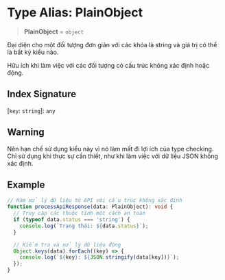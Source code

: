 # Type Alias: PlainObject

> **PlainObject** = `object`

Đại diện cho một đối tượng đơn giản với các khóa là string và giá trị có thể là bất kỳ kiểu nào.

Hữu ích khi làm việc với các đối tượng có cấu trúc không xác định hoặc động.

## Index Signature

\[`key`: `string`\]: `any`

## Warning

Nên hạn chế sử dụng kiểu này vì nó làm mất đi lợi ích của type checking.
Chỉ sử dụng khi thực sự cần thiết, như khi làm việc với dữ liệu JSON không xác định.

## Example

```typescript
// Hàm xử lý dữ liệu từ API với cấu trúc không xác định
function processApiResponse(data: PlainObject): void {
  // Truy cập các thuộc tính một cách an toàn
  if (typeof data.status === 'string') {
    console.log(`Trạng thái: ${data.status}`);
  }

  // Kiểm tra và xử lý dữ liệu động
  Object.keys(data).forEach((key) => {
    console.log(`${key}: ${JSON.stringify(data[key])}`);
  });
}
```
